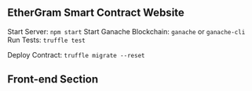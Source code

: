 ## EtherGram Smart Contract Website
Start Server: ```npm start```
Start Ganache Blockchain: ```ganache``` or ```ganache-cli```
Run Tests: ```truffle test```

Deploy Contract:
``` truffle migrate --reset ```


## Front-end Section
